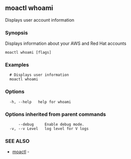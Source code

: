 ## moactl whoami

Displays user account information

### Synopsis

Displays information about your AWS and Red Hat accounts

```
moactl whoami [flags]
```

### Examples

```
  # Displays user information
  moactl whoami
```

### Options

```
  -h, --help   help for whoami
```

### Options inherited from parent commands

```
      --debug     Enable debug mode.
  -v, --v Level   log level for V logs
```

### SEE ALSO

* [moactl](moactl.md)	 - 

